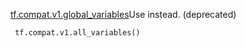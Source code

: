[tf.compat.v1.global_variables](https://www.tensorflow.org/api_docs/python/tf/compat/v1/global_variables)Use  instead. (deprecated)


```
 tf.compat.v1.all_variables()
```
